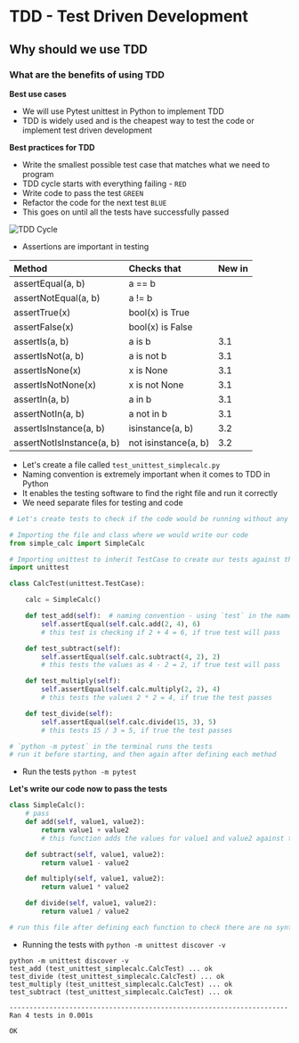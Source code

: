 # TDD - Test Driven Development
## Why should we use TDD
### What are the benefits of using TDD

**Best use cases**
- We will use Pytest unittest in Python to implement TDD
- TDD is widely used and is the cheapest way to test the code or implement test driven development

**Best practices for TDD**
- Write the smallest possible test case that matches what we need to program
- TDD cycle starts with everything failing - `RED`
- Write code to pass the test `GREEN`
- Refactor the code for the next test `BLUE`
- This goes on until all the tests have successfully passed
  
![TDD Cycle](https://gorillalogic.com/wp-content/uploads/2016/08/70087690-1.png)
- Assertions are important in testing

|Method |   Checks that|   New in |
|:---|:---|:---|
|assertEqual(a, b)        | a == b              ||
|assertNotEqual(a, b)     |    a != b              ||  
|assertTrue(x)            |    bool(x) is True     ||  
|assertFalse(x)           |    bool(x) is False    ||  
|assertIs(a, b)           |    a is b             |3.1|
|assertIsNot(a, b)        |    a is not b          |3.1|
|assertIsNone(x)          |    x is None           |3.1|
|assertIsNotNone(x)       |    x is not None       |3.1|
|assertIn(a, b)           |    a in b              |3.1|
|assertNotIn(a, b)        |    a not in b         |3.1|
|assertIsInstance(a, b)   |    isinstance(a, b)    |3.2|
|assertNotIsInstance(a, b)|    not isinstance(a, b)|3.2|

- Let's create a file called `test_unittest_simplecalc.py`
- Naming convention is extremely important when it comes to TDD in Python
- It enables the testing software to find the right file and run it correctly
- We need separate files for testing and code
```python
# Let's create tests to check if the code would be running without any errors

# Importing the file and class where we would write our code
from simple_calc import SimpleCalc

# Importing unittest to inherit TestCase to create our tests against the code
import unittest

class CalcTest(unittest.TestCase):

    calc = SimpleCalc()

    def test_add(self):  # naming convention - using `test` in the name of the function will let python interpreter know that this needs to be tested
        self.assertEqual(self.calc.add(2, 4), 6)
        # this test is checking if 2 + 4 = 6, if true test will pass

    def test_subtract(self):
        self.assertEqual(self.calc.subtract(4, 2), 2)
        # this tests the values as 4 - 2 = 2, if true test will pass

    def test_multiply(self):
        self.assertEqual(self.calc.multiply(2, 2), 4)
        # this tests the values 2 * 2 = 4, if true the test passes

    def test_divide(self):
        self.assertEqual(self.calc.divide(15, 3), 5)
        # this tests 15 / 3 = 5, if true the test passes

# `python -m pytest` in the terminal runs the tests
# run it before starting, and then again after defining each method
```
- Run the tests `python -m pytest`

**Let's write our code now to pass the tests**
```python
class SimpleCalc():
    # pass
    def add(self, value1, value2):
        return value1 + value2
        # this function adds the values for value1 and value2 against the test we have in other class

    def subtract(self, value1, value2):
        return value1 - value2

    def multiply(self, value1, value2):
        return value1 * value2

    def divide(self, value1, value2):
        return value1 / value2

# run this file after defining each function to check there are no syntax errors
```

- Running the tests with `python -m unittest discover -v`
```
python -m unittest discover -v
test_add (test_unittest_simplecalc.CalcTest) ... ok
test_divide (test_unittest_simplecalc.CalcTest) ... ok
test_multiply (test_unittest_simplecalc.CalcTest) ... ok
test_subtract (test_unittest_simplecalc.CalcTest) ... ok

----------------------------------------------------------------------
Ran 4 tests in 0.001s

OK
```